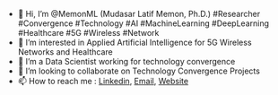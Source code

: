 - 👋 Hi, I’m @MemonML (Mudasar Latif Memon, Ph.D.) #Researcher #Convergence #Technology #AI #MachineLearning #DeepLearning #Healthcare #5G #Wireless #Network 
- 👀 I’m interested in Applied Artificial Intelligence for 5G Wireless Networks and Healthcare
- 🌱 I’m a Data Scientist working for technology convergence
- 💞️ I’m looking to collaborate on Technology Convergence Projects
- 📫 How to reach me : [Linkedin](https://www.linkedin.com/in/mudasar-latif-memon-ph-d-18957b12/), [Email](memon@g.skku.edu), [Website](https://www.mlmemon.com/)

<!---
MemonML/MemonML is a ✨ special ✨ repository because its `README.md` (this file) appears on your GitHub profile.
You can click the Preview link to take a look at your changes.
---> 
